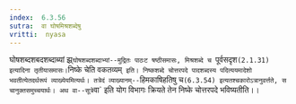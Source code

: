 ```yaml
---
index:  6.3.56
sutra:  वा घोषमिश्रशब्देषु
vritti:  nyasa
---
```


घोषशब्दशबदशब्दाब्यां झ्र्`घोषशब्दशब्दाभ्यां--मुद्रितः पाठःट षष्ठीसमासः, मिश्रशब्दे च `पूर्वसदृश` (2.1.31) इत्यादिना तृतीयासमासः।
`निष्के चेति वकतव्यम्` इति। निष्कशब्दे चोत्तरपदे पादशब्दस्य पदित्ययमादेशो भवतीत्येतदर्थरूपं व्याख्येयमित्यर्थः। तत्रेदं व्याख्यानम्--`हिमकाषिहतिषु च` (6.3.54) इत्यतश्चकारोऽत्रानुवर्त्तते, स चानुक्तसमुच्चयार्थः। अथ वा--सूत्रे `वा` इति योग विभागः क्रियते तेन निष्के चोत्तरपदे भविष्यतीति।।

